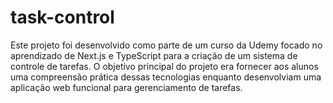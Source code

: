 # task-control
Este projeto foi desenvolvido como parte de um curso da Udemy focado no aprendizado de Next.js e TypeScript para a criação de um sistema de controle de tarefas. O objetivo principal do projeto era fornecer aos alunos uma compreensão prática dessas tecnologias enquanto desenvolviam uma aplicação web funcional para gerenciamento de tarefas.
